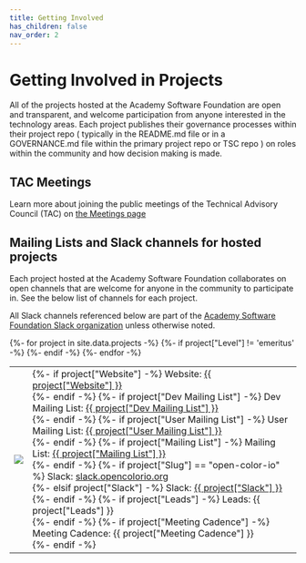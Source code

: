 ```yaml
---
title: Getting Involved
has_children: false
nav_order: 2
---
```


# Getting Involved in Projects

All of the projects hosted at the Academy Software Foundation are open and transparent, and welcome participation from anyone interested in the technology areas. Each project publishes their governance processes within their project repo ( typically in the README.md file or in a GOVERNANCE.md file within the primary project repo or TSC repo ) on roles within the community and how decision making is made.

## TAC Meetings

Learn more about joining the public meetings of the Technical Advisory Council (TAC) on [the Meetings page](https://tac.aswf.io/meetings)

## Mailing Lists and Slack channels for hosted projects

Each project hosted at the Academy Software Foundation collaborates on open channels that are welcome for anyone in the community to participate in. See the below list of channels for each project.

All Slack channels referenced below are part of the [Academy Software Foundation Slack organization](https://slack.aswf.io) unless otherwise noted.

<table>
<tbody>
{%- for project in site.data.projects -%}
    {%- if project["Level"] != 'emeritus' -%}
    <tr>
        <td><img src="{{ project["Logo URL"] }}" /></td>
        <td>
            {%- if project["Website"] -%}
            Website: <a href="{{ project["Website"] }}">{{ project["Website"] }}</a><br />
            {%- endif -%}
            {%- if project["Dev Mailing List"] -%}
            Dev Mailing List: <a href="{{ project["Dev Mailing List"] }}">{{ project["Dev Mailing List"] }}</a><br />
            {%- endif -%}
            {%- if project["User Mailing List"] -%}
            User Mailing List: <a href="{{ project["User Mailing List"] }}">{{ project["User Mailing List"] }}</a><br />
            {%- endif -%}
            {%- if project["Mailing List"] -%}
            Mailing List: <a href="{{ project["Mailing List"] }}">{{ project["Mailing List"] }}</a><br />
            {%- endif -%}
            {%- if project["Slug"] == "open-color-io" %}
            Slack: <a href="https://slack.opencolorio.org/">slack.opencolorio.org</a><br />
            {%- elsif project["Slack"] -%}
            Slack: <a href="https://slack.aswf.io">{{ project["Slack"] }}</a><br />
            {%- endif -%}
            {%- if project["Leads"] -%}
            Leads: {{ project["Leads"] }}<br />
            {%- endif -%}
            {%- if project["Meeting Cadence"] -%}
            Meeting Cadence: {{ project["Meeting Cadence"] }}<br />
            {%- endif -%}
        </td>
    </tr>
    {%- endif -%}
{%- endfor -%}
</tbody>
</table>
